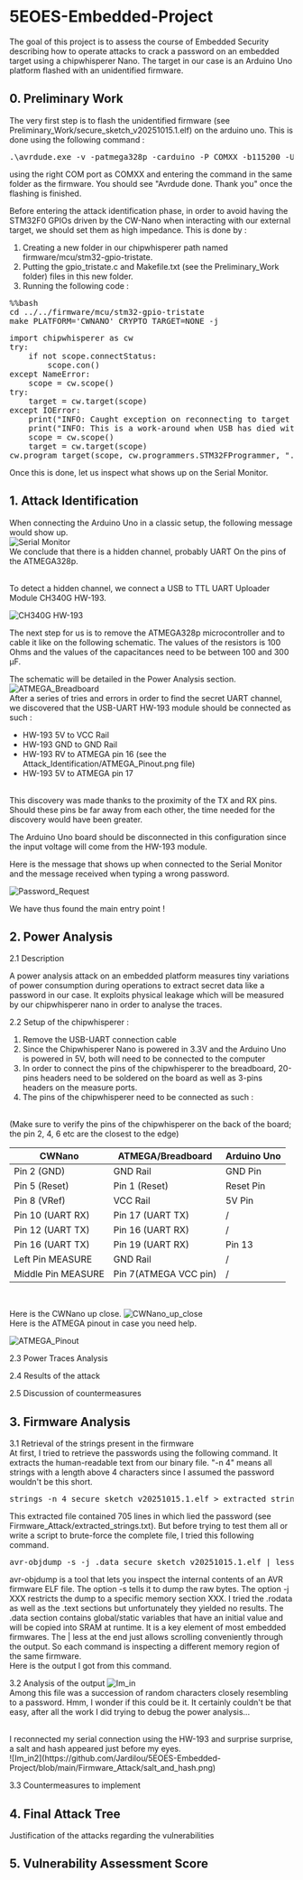 # 5EOES-Embedded-Project
The goal of this project is to assess the course of Embedded Security describing how to operate attacks to crack a password on an embedded target using a chipwhisperer Nano. The target in our case is an Arduino Uno platform flashed with an unidentified firmware.

## 0. Preliminary Work
The very first step is to flash the unidentified firmware (see Preliminary_Work/secure_sketch_v20251015.1.elf) on the arduino uno. 
This is done using the following command :
<pre>
.\avrdude.exe -v -patmega328p -carduino -P COMXX -b115200 -Uflash:w:secure_sketch_v20251015.1.elf 
</pre>
using the right COM port as COMXX and entering the command in the same folder as the firmware. You should see "Avrdude done. Thank you" once the flashing is finished.

Before entering the attack identification phase, in order to avoid having the STM32F0 GPIOs driven by the CW-Nano when interacting with our external target, we should set them as high impedance. This is done by :
1. Creating a new folder in our chipwhisperer path named firmware/mcu/stm32-gpio-tristate.
2. Putting the gpio_tristate.c and Makefile.txt (see the Preliminary_Work folder) files in this new folder.
3. Running the following code :
   
<pre>
%%bash
cd ../../firmware/mcu/stm32-gpio-tristate
make PLATFORM='CWNANO' CRYPTO_TARGET=NONE -j
</pre>

<pre>
import chipwhisperer as cw
try:
    if not scope.connectStatus:
        scope.con()
except NameError:
    scope = cw.scope()
try:
    target = cw.target(scope)
except IOError:
    print("INFO: Caught exception on reconnecting to target - attempting to reconnect to scope first.")
    print("INFO: This is a work-around when USB has died without Python knowing. Ignore errors above this line.")
    scope = cw.scope()
    target = cw.target(scope)
cw.program_target(scope, cw.programmers.STM32FProgrammer, "../../firmware/mcu/stm32-gpio-tristate/gpio-tristate-{}.hex".format(PLATFORM))
</pre>

Once this is done, let us inspect what shows up on the Serial Monitor.

## 1. Attack Identification
When connecting the Arduino Uno in a classic setup, the following message would show up.
<br/>
![Serial Monitor](https://github.com/Jardilou/5EOES-Embedded-Project/blob/main/Attack_Identification/welcome_to_the_vault.png)
<br/>
We conclude that there is a hidden channel, probably UART On the pins of the ATMEGA328p.

<br/>
To detect a hidden channel, we connect a USB to TTL UART Uploader Module CH340G HW-193.

![CH340G HW-193](https://github.com/Jardilou/5EOES-Embedded-Project/blob/main/Attack_Identification/CH340G_HW-193.jpg)
<br/>

The next step for us is to remove the ATMEGA328p microcontroller and to cable it like on the following schematic. The values of the resistors is 100 Ohms and the values of the capacitances need to be between 100 and 300 µF.
<br/>

The schematic will be detailed in the Power Analysis section.
<br/>
![ATMEGA_Breadboard](https://github.com/Jardilou/5EOES-Embedded-Project/blob/main/Attack_Identification/ATMEGA_Breadboard_Circuit.png)
<br/>
After a series of tries and errors in order to find the secret UART channel, we discovered that the USB-UART HW-193 module should be connected as such :
<br/>
- HW-193 5V to VCC Rail
- HW-193 GND to GND Rail
- HW-193 RV to ATMEGA pin 16 (see the Attack_Identification/ATMEGA_Pinout.png file)
- HW-193 5V to ATMEGA pin 17
<br/>
This discovery was made thanks to the proximity of the TX and RX pins. Should these pins be far away from each other, the time needed for the discovery would have been greater.
<br/>

The Arduino Uno board should be disconnected in this configuration since the input voltage will come from the HW-193 module.
<br/>

Here is the message that shows up when connected to the Serial Monitor and the message received when typing a wrong password.  

![Password_Request](https://raw.githubusercontent.com/Jardilou/5EOES-Embedded-Project/main/Attack_Identification/Enter_Password_Request.png)

We have thus found the main entry point !  

## 2. Power Analysis
2.1 Description
<br/>

A power analysis attack on an embedded platform measures tiny variations of power consumption during operations to extract secret data like a password in our case. It exploits physical leakage which will be measured by our chipwhisperer nano in order to analyse the traces.
<br/>

2.2 Setup of the chipwhisperer : 
<br/>

1. Remove the USB-UART connection cable
2. Since the Chipwhisperer Nano is powered in 3.3V and the Arduino Uno is powered in 5V, both will need to be connected to the computer
3. In order to connect the pins of the chipwhisperer to the breadboard, 20-pins headers need to be soldered on the board as well as 3-pins headers on the measure ports. 
4. The pins of the chipwhisperer need to be connected as such :
<br/>
(Make sure to verify the pins of the chipwhisperer on the back of the board; the pin 2, 4, 6 etc are the closest to the edge)

| CWNano        | ATMEGA/Breadboard | Arduino Uno |
|---------------|-----------------|-------------|
| Pin 2 (GND)   | GND Rail         | GND Pin     |
| Pin 5 (Reset) | Pin 1 (Reset)    | Reset Pin   |
| Pin 8 (VRef)  | VCC Rail         | 5V Pin      |
| Pin 10 (UART RX) | Pin 17 (UART TX) | /         |
| Pin 12 (UART TX) | Pin 16 (UART RX) | /         |
| Pin 16 (UART TX) | Pin 19 (UART RX) | Pin 13   |
| Left Pin MEASURE | GND Rail         | /         |
| Middle Pin MEASURE | Pin 7(ATMEGA VCC pin) | /         |
<br/>

Here is the CWNano up close.
![CWNano_up_close](https://github.com/Jardilou/5EOES-Embedded-Project/blob/main/Power_Analysis_Attack/Images/CWNano_Up_Close.png)
<br/>
Here is the ATMEGA pinout in case you need help.

![ATMEGA_Pinout](https://github.com/Jardilou/5EOES-Embedded-Project/blob/main/Attack_Identification/ATMEGA_Pinout.jpg)
<br/>

2.3 Power Traces Analysis
<br/>

2.4 Results of the attack
<br/>

2.5 Discussion of countermeasures
<br/>

## 3. Firmware Analysis
3.1 Retrieval of the strings present in the firmware
<br/>
At first, I tried to retrieve the passwords using the following command. It extracts the human-readable text from our binary file. "-n 4" means all strings with a length above 4 characters since I assumed the password wouldn't be this short.
<pre>
strings -n 4 secure_sketch_v20251015.1.elf > extracted_strings.txt
</pre>
This extracted file contained 705 lines in which lied the password (see Firmware_Attack/extracted_strings.txt). But before trying to test them all or write a script to brute-force the complete file, I tried this following command.
<pre>
avr-objdump -s -j .data secure_sketch_v20251015.1.elf | less
</pre>
avr-objdump is a tool that lets you inspect the internal contents of an AVR firmware ELF file. The option -s tells it to dump the raw bytes.
The option -j XXX restricts the dump to a specific memory section XXX. I tried the .rodata as well as the .text sections but unfortunately they yielded no results. The .data section contains global/static variables that have an initial value and will be copied into SRAM at runtime.
It is a key element of most embedded firmwares.
The | less at the end just allows scrolling conveniently through the output.
So each command is inspecting a different memory region of the same firmware.
<br/>
Here is the output I got from this command.


3.2 Analysis of the output
![Im_in](https://github.com/Jardilou/5EOES-Embedded-Project/blob/main/Firmware_Attack/.data_section_content.png)
<br/>
Among this file was a succession of random characters closely resembling to a password. Hmm, I wonder if this could be it. It certainly couldn't be that easy, after all the work I did trying to debug the power analysis...

<br/>
I reconnected my serial connection using the HW-193 and surprise surprise, a salt and hash appeared just before my eyes. 

<br/>
![Im_in2](https://github.com/Jardilou/5EOES-Embedded-Project/blob/main/Firmware_Attack/salt_and_hash.png)

3.3 Countermeasures to implement
<br/>

## 4. Final Attack Tree
Justification of the attacks regarding the vulnerabilities
## 5. Vulnerability Assessment Score
